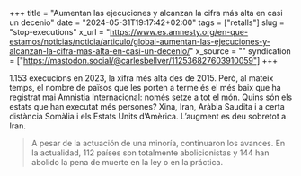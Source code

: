 +++
title = "Aumentan las ejecuciones y alcanzan la cifra más alta en casi un decenio"
date = "2024-05-31T19:17:42+02:00"
tags = ["retalls"]
slug = "stop-executions"
x_url = "https://www.es.amnesty.org/en-que-estamos/noticias/noticia/articulo/global-aumentan-las-ejecuciones-y-alcanzan-la-cifra-mas-alta-en-casi-un-decenio/"
x_source = ""
syndication = ["https://mastodon.social/@carlesbellver/112536827603910059"]
+++

1.153 execucions en 2023, la xifra més alta des de 2015. Però, al mateix temps, el nombre de països que les porten a terme és el més baix que ha registrat mai Amnistia Internacional: només setze a tot el món. Quins són els estats que han executat més persones? Xina, Iran, Aràbia Saudita i a certa distància Somàlia i els Estats Units d’Amèrica. L’augment es deu sobretot a Iran.

> A pesar de la actuación de una minoría, continuaron los avances. En la actualidad, 112 países son totalmente abolicionistas y 144 han abolido la pena de muerte en la ley o en la práctica.